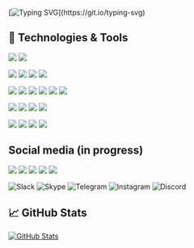 [![Typing SVG](https://readme-typing-svg.demolab.com?font=Fira+Code&pause=1000&color=ff69b4&multiline=true&width=435&height=60&lines=Hi+there%2C+I'm+Tokha.;Python-Developer.)](https://git.io/typing-svg)

## 🔧 Technologies & Tools

<!-- OS -->
![](https://img.shields.io/badge/OS-Linux%20Manjaro-informational?style=flat&logo=linux&logoColor=white&color=ff69b4)
![](https://img.shields.io/badge/OS-Windows-informational?style=flat&logo=windows&logoColor=white&color=ff69b4)

<!-- Languages -->
![](https://img.shields.io/badge/Code-Python-informational?style=flat&logo=python&logoColor=white&color=ff69b4)
![](https://img.shields.io/badge/Code-C%23-informational?style=flat&logo=c-sharp&logoColor=white&color=ff69b4)
![](https://img.shields.io/badge/Code-html5-informational?style=flat&logo=html5&logoColor=white&color=ff69b4)
![](https://img.shields.io/badge/Code-css3-informational?style=flat&logo=css3&logoColor=white&color=ff69b4)

<!-- Tools -->
![](https://img.shields.io/badge/Tools-Selenium-informational?style=flat&logo=selenium&logoColor=white&color=ff69b4)
![](https://img.shields.io/badge/Tools-Xpath-informational?style=flat&logoColor=white&color=ff69b4)
![](https://img.shields.io/badge/Tools-PostgreSQL-informational?style=flat&logo=postgresql&logoColor=white&color=ff69b4)
![](https://img.shields.io/badge/Tools-Docker-informational?style=flat&logo=docker&logoColor=white&color=ff69b4)
![](https://img.shields.io/badge/Tools-github-informational?style=flat&logo=github&logoColor=white&color=ff69b4x)
![](https://img.shields.io/badge/Tools-gitlab-informational?style=flat&logo=gitlab&logoColor=white&color=ff69b4x)

<!-- IDEs -->
![](https://img.shields.io/badge/IDE-PyCharm-informational?style=flat&logo=pycharm&logoColor=white&color=ff69b4)
![](https://img.shields.io/badge/IDE-VsCode-informational?style=flat&logo=vscode&logoColor=white&color=ff69b4)
![](https://img.shields.io/badge/IDE-VsCode-informational?style=flat&logo=visual-studio-code&logoColor=white&color=ff69b4)
![](https://img.shields.io/badge/IDE-Notepad++-informational?style=flat&logo=notepad%2b%2b&logoColor=white&color=ff69b4)

<!-- Frameworks -->
![](https://img.shields.io/badge/Tools-django-informational?style=flat&logo=django&logoColor=white&color=ff69b4x)
![](https://img.shields.io/badge/Tools-jquery-informational?style=flat&logo=jquery&logoColor=white&color=ff69b4x)
![](https://img.shields.io/badge/Tools-bootstrap-informational?style=flat&logo=bootstrap&logoColor=white&color=ff69b4x)
![](https://img.shields.io/badge/Tools-bulma-informational?style=flat&logo=bulma&logoColor=white&color=ff69b4x)

## Social media (in progress)
<!-- Social media (in progress) -->

![](https://img.shields.io/badge/Slack-informational?style=flat&logo=slack&logoColor=white&color=ff69b4)
![](https://img.shields.io/badge/Skype-informational?style=flat&logo=Skype&logoColor=white&color=ff69b4)
![](https://img.shields.io/badge/Telegram-informational?style=flat&logo=telegram&logoColor=white&color=ff69b4)
![](https://img.shields.io/badge/Instagram-informational?style=flat&logo=Instagram&logoColor=white&color=ff69b4)
![](https://img.shields.io/badge/Discord-informational?style=flat&logo=discord&logoColor=white&color=ff69b4)

![Slack](https://img.shields.io/badge/Slack-4A154B?style=for-the-badge&logo=slack&logoColor=white)
![Skype](https://img.shields.io/badge/Skype-%2300AFF0.svg?style=for-the-badge&logo=Skype&logoColor=white)
![Telegram](https://img.shields.io/badge/Telegram-2CA5E0?style=for-the-badge&logo=telegram&logoColor=white)
![Instagram](https://img.shields.io/badge/Instagram-%23E4405F.svg?style=for-the-badge&logo=Instagram&logoColor=white)
![Discord](https://img.shields.io/badge/Discord-%235865F2.svg?style=for-the-badge&logo=discord&logoColor=white)

## &#x1f4c8; GitHub Stats

<!-- <a href="https://github.com/M1troll/M1troll">
  <img align="center" src="https://github-readme-stats.vercel.app/api/top-langs/?username=M1troll&hide=java,html,text&title_color=ffffff&text_color=c9cacc&icon_color=2bbc8a&bg_color=1d1f21&langs_count=5" />
</a> -->

<a href="https://github.com/M1troll/M1troll">
  <img align="center" src="https://github-readme-stats.vercel.app/api?username=M1troll&show_icons=true&line_height=27&theme=radical" alt="GitHub Stats"/>
</a>

<!--
**M1troll/M1troll** is a ✨ _special_ ✨ repository because its `README.md` (this file) appears on your GitHub profile.

Here are some ideas to get you started:

- 🔭 I’m currently working on ...
- 🌱 I’m currently learning ...
- 👯 I’m looking to collaborate on ...
- 🤔 I’m looking for help with ...
- 💬 Ask me about ...
- 📫 How to reach me: ...
- 😄 Pronouns: ...
- ⚡ Fun fact: ...
-->
